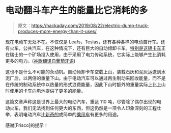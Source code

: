 # 电动翻斗车产生的能量比它消耗的多

> 原文：<https://hackaday.com/2019/08/22/electric-dump-truck-produces-more-energy-than-it-uses/>

现在电动车无处不在。不仅仅是 Leafs，Teslas，还有各种各样的电动自行车。还有火车，公共汽车，在这种情况下，还有巨大的自动倾卸卡车。[特别是这辆卡车](https://pplware.sapo.pt/motores/maior-veiculo-eletrico-energia-consumo/)正在瑞士的一个矿场投入使用，由于采用了电力传动系统，它实际上能够产生比消耗更多的电力。([谷歌翻译自葡萄牙语](https://translate.google.com/translate?depth=1&nv=1&rurl=translate.google.com&sl=pt-BR&sp=nmt4&tl=en&u=https://pplware.sapo.pt/motores/maior-veiculo-eletrico-energia-consumo/&xid=17259,1500008,15700023,15700186,15700190,15700256,15700259,15700262,15700265))

这也不是什么不可能的永动机。自动倾卸卡车空载上山，装载石灰和泥灰运送到水泥厂后，以两倍的重量下山。由于电动汽车可以通过再生制动来回收能量，而不是在传统的制动系统中以热量的形式浪费能量，因此下山时额外的重量实际上比上山时使用的卡车向电池提供了更多的能量。

这篇文章声称这是世界上最大的电动汽车，重达 110 吨，尽管除了偶尔出现的电动火车，我们无法找到任何更大的东西，但这仍然是一项令人印象深刻的工程壮举，表明电动汽车比[新奇的](https://hackaday.com/2017/09/15/sparky-the-electric-boat/)或简单的[乘用车](https://hackaday.com/2015/04/29/jay-turns-over-a-new-leaf-scores-batteries/)有更多的用途。

感谢[Frisco]的提示！